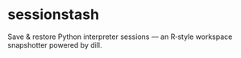 # sessionstash
Save &amp; restore Python interpreter sessions — an R‐style workspace snapshotter powered by dill.
